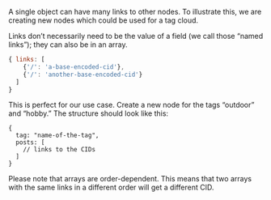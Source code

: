 A single object can have many links to other nodes. To illustrate this, we are creating new nodes which could be used for a tag cloud.

Links don’t necessarily need to be the value of a field (we call those “named links”); they can also be in an array.

```javascript
{ links: [
    {'/': 'a-base-encoded-cid'},
    {'/': 'another-base-encoded-cid'}
  ]
}
```

This is perfect for our use case. Create a new node for the tags “outdoor” and “hobby.” The structure should look like this:

```javavscript
{
  tag: "name-of-the-tag",
  posts: [
    // links to the CIDs
  ]
}
```

Please note that arrays are order-dependent. This means that two arrays with the same links in a different order will get a different CID.
